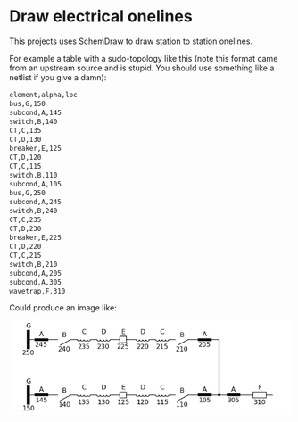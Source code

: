 # Draw electrical onelines
This projects uses SchemDraw to draw station to station onelines.

For example a table with a sudo-topology like this (note this format came from an upstream source and is stupid. 
You should use something like a netlist if you give a damn):

```csv
element,alpha,loc
bus,G,150
subcond,A,145
switch,B,140
CT,C,135
CT,D,130
breaker,E,125
CT,D,120
CT,C,115
switch,B,110
subcond,A,105
bus,G,250
subcond,A,245
switch,B,240
CT,C,235
CT,D,230
breaker,E,225
CT,D,220
CT,C,215
switch,B,210
subcond,A,205
subcond,A,305
wavetrap,F,310
```

Could produce an image like:

![Example oneline from table](table_oneline.png)

